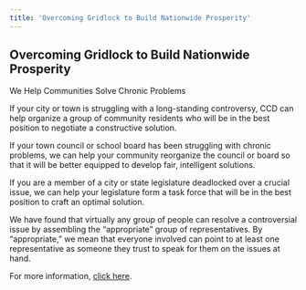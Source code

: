 ```yaml
---
title: 'Overcoming Gridlock to Build Nationwide Prosperity'
---
```


## Overcoming Gridlock to Build Nationwide Prosperity

We Help Communities Solve Chronic Problems

If your city or town is struggling with a long-standing controversy, CCD can help organize a group of community residents who will be in the best position to negotiate a constructive solution.

If your town council or school board has been struggling with chronic problems, we can help your community reorganize the council or board so that it will be better equipped to develop fair, intelligent solutions.

If you are a member of a city or state legislature deadlocked over a crucial issue, we can help your legislature form a task force that will be in the best position to craft an optimal solution.

We have found that virtually any group of people can resolve a controversial issue by assembling the “appropriate” group of representatives. By “appropriate,” we mean that everyone involved can point to at least one representative as someone they trust to speak for them on the issues at hand.

For more information, [click here][1].

[1]: /new-way-solve-community-problems/